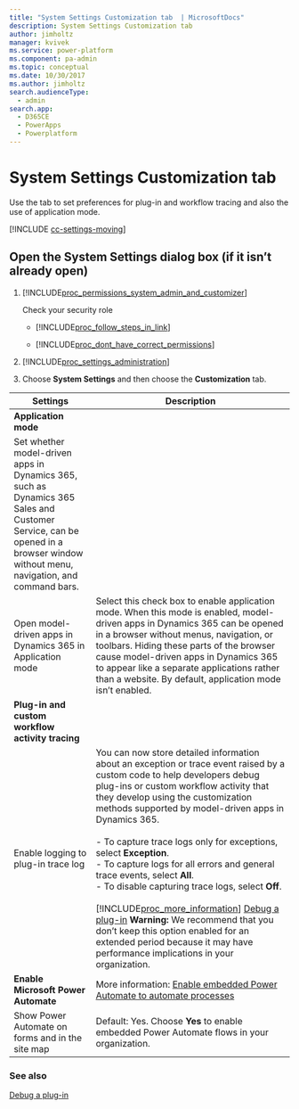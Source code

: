 ```yaml
---
title: "System Settings Customization tab  | MicrosoftDocs"
description: System Settings Customization tab 
author: jimholtz
manager: kvivek
ms.service: power-platform
ms.component: pa-admin
ms.topic: conceptual
ms.date: 10/30/2017
ms.author: jimholtz
search.audienceType: 
  - admin
search.app: 
  - D365CE
  - PowerApps
  - Powerplatform
---
```

# System Settings Customization tab 

Use the tab to set preferences for plug-in and workflow tracing and also the use of application mode.

[!INCLUDE [cc-settings-moving](../includes/cc-settings-moving.md)] 
  
## Open the System Settings dialog box (if it isn’t already open)  
  
1. [!INCLUDE[proc_permissions_system_admin_and_customizer](../includes/proc-permissions-system-admin-and-customizer.md)]  
  
    Check your security role  
  
   - [!INCLUDE[proc_follow_steps_in_link](../includes/proc-follow-steps-in-link.md)]  
  
   - [!INCLUDE[proc_dont_have_correct_permissions](../includes/proc-dont-have-correct-permissions.md)]  
  
2. [!INCLUDE[proc_settings_administration](../includes/proc-settings-administration.md)]  
  
3. Choose **System Settings** and then choose the **Customization** tab.  
  
|                                                                       Settings                                                                        |                                                                                                                                                                                                                                                                                                                                                                                                        Description                                                                                                                                                                                                                                                                                                                                                                                                        |
|-------------------------------------------------------------------------------------------------------------------------------------------------------|---------------------------------------------------------------------------------------------------------------------------------------------------------------------------------------------------------------------------------------------------------------------------------------------------------------------------------------------------------------------------------------------------------------------------------------------------------------------------------------------------------------------------------------------------------------------------------------------------------------------------------------------------------------------------------------------------------------------------------------------------------------------------------------------------------------------------|
|                                                                 **Application mode**                                                                  |                                                                                                                                                                                                                                                                                                                                                                                                                                                                                                                                                                                                                                                                                                                                                                                                                           |
| Set whether model-driven apps in Dynamics 365, such as Dynamics 365 Sales and Customer Service, can be opened in a browser window without menu, navigation, and command bars. |                                                                                                                                                                                                                                                                                                                                                                                                                                                                                                                                                                                                                                                                                                                                                                                                                           |
|                                 Open model-driven apps in Dynamics 365 in Application mode                                  |                                                                                                                                                                                                 Select this check box to enable application mode. When this mode is enabled, model-driven apps in Dynamics 365 can be opened in a browser without menus, navigation, or toolbars. Hiding these parts of the browser cause model-driven apps in Dynamics 365 to appear like a separate applications rather than a website. By default, application mode isn’t enabled.                                                                                                                                                                                                 |
|                                                   **Plug-in and custom workflow activity tracing**                                                    |                                                                                                                                                                                                                                                                                                                                                                                                                                                                                                                                                                                                                                                                                                                                                                                                                           |
|                                                          Enable logging to plug-in trace log                                                          | You can now store detailed information about an exception or trace event raised by a custom code to help developers debug plug-ins or custom workflow activity that they develop using the customization methods supported by model-driven apps in Dynamics 365.<br /><br /> -   To capture trace logs only for exceptions, select **Exception**.<br />-   To capture logs for all errors and general trace events, select **All**.<br />-   To disable capturing trace logs, select **Off**.<br /><br /> [!INCLUDE[proc_more_information](../includes/proc-more-information.md)] [Debug a plug-in](https://docs.microsoft.com/powerapps/developer/common-data-service/debug-plug-in)  **Warning:**  We recommend that you don’t keep this option enabled for an extended period because it may have performance implications in your organization. |
|                                                               **Enable Microsoft Power Automate**                                                               |                                                                                                                                                                                                                                                                                                                                                       More information: [Enable embedded Power Automate to automate processes](enable-embedded-flow-in-your-organization.md)                                                                                                                                                                                                                                                                                                                                                        |
|                                                   Show Power Automate on forms and in the site map                                                    |                                                                                                                                                                                                                                                                                                                                                                   Default: Yes. Choose **Yes** to enable embedded Power Automate flows in your organization.                                                                                                                                                                                                                                                                                                                                                                   |
  
### See also  
 [Debug a plug-in](https://docs.microsoft.com/powerapps/developer/common-data-service/debug-plug-in)
